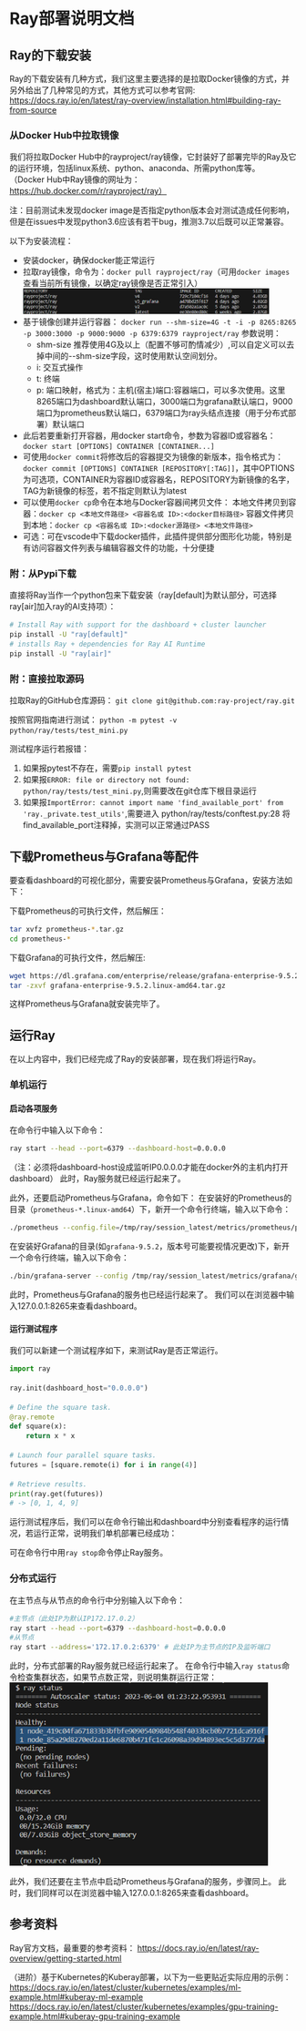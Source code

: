 # Ray部署说明文档

## Ray的下载安装

Ray的下载安装有几种方式，我们这里主要选择的是拉取Docker镜像的方式，并另外给出了几种常见的方式，其他方式可以参考官网:
https://docs.ray.io/en/latest/ray-overview/installation.html#building-ray-from-source

### 从Docker Hub中拉取镜像
我们将拉取Docker Hub中的rayproject/ray镜像，它封装好了部署完毕的Ray及它的运行环境，包括linux系统、python、anaconda、所需python库等。
（Docker Hub中Ray镜像的网址为：https://hub.docker.com/r/rayproject/ray）

注：目前测试未发现docker image是否指定python版本会对测试造成任何影响，但是在issues中发现python3.6应该有若干bug，推测3.7以后既可以正常兼容。

以下为安装流程：
- 安装docker，确保docker能正常运行
- 拉取ray镜像，命令为：`docker pull rayproject/ray`（可用`docker images`查看当前所有镜像，以确定ray镜像是否正常引入）
  <img src="src/docker%20images.png" width="90%">
- 基于镜像创建并运行容器：
    `docker run --shm-size=4G -t -i -p 8265:8265 -p 3000:3000 -p 9000:9000 -p 6379:6379 rayproject/ray`
    参数说明：
    - shm-size 推荐使用4G及以上（配置不够可酌情减少）,可以自定义可以去掉中间的--shm-size字段，这时使用默认空间划分。
    - i: 交互式操作
    - t: 终端
    - p: 端口映射，格式为：主机(宿主)端口:容器端口，可以多次使用。这里8265端口为dashboard默认端口，3000端口为grafana默认端口，9000端口为prometheus默认端口，6379端口为ray头结点连接（用于分布式部署）默认端口
- 此后若要重新打开容器，用docker start命令，参数为容器ID或容器名：
    `docker start [OPTIONS] CONTAINER [CONTAINER...]`
- 可使用`docker commit`将修改后的容器提交为镜像的新版本，指令格式为：`docker commit [OPTIONS] CONTAINER [REPOSITORY[:TAG]]`，其中OPTIONS为可选项，CONTAINER为容器ID或容器名，REPOSITORY为新镜像的名字，TAG为新镜像的标签，若不指定则默认为latest
- 可以使用`docker cp`命令在本地与Docker容器间拷贝文件：
    本地文件拷贝到容器：`docker cp <本地文件路径> <容器名或 ID>:<docker目标路径>`
    容器文件拷贝到本地：`docker cp <容器名或 ID>:<docker源路径> <本地文件路径>`
- 可选：可在vscode中下载docker插件，此插件提供部分图形化功能，特别是有访问容器文件列表与编辑容器文件的功能，十分便捷

### 附：从Pypi下载
直接将Ray当作一个python包来下载安装（ray[default]为默认部分，可选择ray[air]加入ray的AI支持项）：
```bash
# Install Ray with support for the dashboard + cluster launcher
pip install -U "ray[default]"
# installs Ray + dependencies for Ray AI Runtime
pip install -U "ray[air]" 
```

### 附：直接拉取源码

拉取Ray的GitHub仓库源码：
`git clone git@github.com:ray-project/ray.git`

按照官网指南进行测试：
`python -m pytest -v python/ray/tests/test_mini.py`

测试程序运行若报错：
1. 如果报pytest不存在，需要`pip install pytest`
2. 如果报`ERROR: file or directory not found: python/ray/tests/test_mini.py`,则需要改在git仓库下根目录运行
3. 如果报`ImportError: cannot import name 'find_available_port' from 'ray._private.test_utils'`,需要进入 python/ray/tests/conftest.py:28 将find_available_port注释掉，实测可以正常通过PASS


## 下载Prometheus与Grafana等配件
要查看dashboard的可视化部分，需要安装Prometheus与Grafana，安装方法如下：

下载Prometheus的可执行文件，然后解压：
```bash
tar xvfz prometheus-*.tar.gz
cd prometheus-*
```

下载Grafana的可执行文件，然后解压:
```bash
wget https://dl.grafana.com/enterprise/release/grafana-enterprise-9.5.2.linux-amd64.tar.gz
tar -zxvf grafana-enterprise-9.5.2.linux-amd64.tar.gz
```
这样Prometheus与Grafana就安装完毕了。



## 运行Ray
在以上内容中，我们已经完成了Ray的安装部署，现在我们将运行Ray。


### 单机运行
#### 启动各项服务
在命令行中输入以下命令：
```bash
ray start --head --port=6379 --dashboard-host=0.0.0.0
```
（注：必须将dashboard-host设成监听IP0.0.0.0才能在docker外的主机内打开dashboard）
此时，Ray服务就已经运行起来了。

此外，还要启动Prometheus与Grafana，命令如下：
在安装好的Prometheus的目录（`prometheus-*.linux-amd64`）下，新开一个命令行终端，输入以下命令：
```bash
./prometheus --config.file=/tmp/ray/session_latest/metrics/prometheus/prometheus.yml
```
在安装好Grafana的目录(如`grafana-9.5.2`，版本号可能要视情况更改)下，新开一个命令行终端，输入以下命令：
```bash
./bin/grafana-server --config /tmp/ray/session_latest/metrics/grafana/grafana.ini web
```
此时，Prometheus与Grafana的服务也已经运行起来了。
我们可以在浏览器中输入127.0.0.1:8265来查看dashboard。
<img src="" width="90%">

#### 运行测试程序
我们可以新建一个测试程序如下，来测试Ray是否正常运行。
```python
import ray

ray.init(dashboard_host="0.0.0.0")

# Define the square task.
@ray.remote
def square(x):
    return x * x

# Launch four parallel square tasks.
futures = [square.remote(i) for i in range(4)]

# Retrieve results.
print(ray.get(futures))
# -> [0, 1, 4, 9]
```
运行测试程序后，我们可以在命令行输出和dashboard中分别查看程序的运行情况，若运行正常，说明我们单机部署已经成功：
<img src="" width="90%">
<img src="" width="90%">

可在命令行中用`ray stop`命令停止Ray服务。





### 分布式运行
在主节点与从节点的命令行中分别输入以下命令：
```bash
#主节点（此处IP为默认IP172.17.0.2）
ray start --head --port=6379 --dashboard-host=0.0.0.0
#从节点
ray start --address='172.17.0.2:6379' # 此处IP为主节点的IP及监听端口
```
此时，分布式部署的Ray服务就已经运行起来了。
在命令行中输入`ray status`命令检查集群状态，如果节点数正常，则说明集群运行正常：
<img src="src/distributed%20ray%20status.png" width="90%">

此外，我们还要在主节点中启动Prometheus与Grafana的服务，步骤同上。
此时，我们同样可以在浏览器中输入127.0.0.1:8265来查看dashboard。






## 参考资料
Ray官方文档，最重要的参考资料：
https://docs.ray.io/en/latest/ray-overview/getting-started.html

（进阶）基于Kubernetes的Kuberay部署，以下为一些更贴近实际应用的示例：
https://docs.ray.io/en/latest/cluster/kubernetes/examples/ml-example.html#kuberay-ml-example
https://docs.ray.io/en/latest/cluster/kubernetes/examples/gpu-training-example.html#kuberay-gpu-training-example
